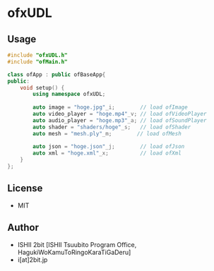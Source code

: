 # ofxUDL

## Usage

```cpp
#include "ofxUDL.h"
#include "ofMain.h"

class ofApp : public ofBaseApp{
public:
    void setup() {
        using namespace ofxUDL;
        
        auto image = "hoge.jpg"_i;        // load ofImage
        auto video_player = "hoge.mp4"_v; // load ofVideoPlayer
        auto audio_player = "hoge.mp3"_a; // load ofSoundPlayer
        auto shader = "shaders/hoge"_s;   // load ofShader
        auto mesh = "mesh.ply"_m;        // load ofMesh
        
        auto json = "hoge.json"_j;        // load ofJson
        auto xml = "hoge.xml"_x;          // load ofXml
    }
};
```

## License

* MIT

## Author

* ISHII 2bit [ISHII Tsuubito Program Office, HagukiWoKamuToRingoKaraTiGaDeru]
* i[at]2bit.jp
